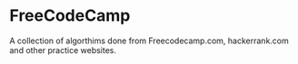 # FreeCodeCamp
 A collection of algorthims done from Freecodecamp.com, hackerrank.com and other practice websites.
